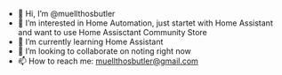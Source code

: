 - 👋 Hi, I’m @muellthosbutler
- 👀 I’m interested in Home Automation, just startet with Home Assistant and want to use Home Assisctant Community Store
- 🌱 I’m currently learning Home Assistant
- 💞️ I’m looking to collaborate on noting right now
- 📫 How to reach me: muellthosbutler@gmail.com

<!---
muellthosbutler/muellthosbutler is a ✨ special ✨ repository because its `README.md` (this file) appears on your GitHub profile.
You can click the Preview link to take a look at your changes.
--->
